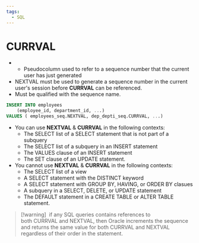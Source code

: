 ```yaml
---
tags:
  - SQL
---
```

# CURRVAL
- - Pseudocolumn used to refer to a sequence number that the current user has just generated
- NEXTVAL must be used to generate a sequence number in the current user's session before **CURRVAL** can be referenced.
- Must be qualified with the sequence name.

```SQL
INSERT INTO employees
	(employee_id, department_id, ...)
VALUES ( employees_seq.NEXTVAL, dep_depti_seq.CURRVAL, ...)
```

- You can use **NEXTVAL** & **CURRVAL** in the following contexts:
	- The SELECT list of a SELECT statement that is not part of a subquery
	- The SELECT list of a subquery in an INSERT statement
	- The VALUES clause of an INSERT statement
	- The SET clause of an UPDATE statement.
- You cannot use **NEXTVAL** & **CURRVAL** in the following contexts:
	- The SELECT list of a view
	- A SELECT statement with the DISTINCT keyword
	- A SELECT statement with GROUP BY, HAVING, or ORDER BY clasues
	- A subquery in a SELECT, DELETE, or UPDATE statement
	- The DEFAULT statement in a CREATE TABLE or ALTER TABLE statement.

>[!warning]  if any SQL queries contains references to both CURRVAL and NEXTVAL, then Oracle increments the sequence and returns the same value for both CURRVAL and NEXTVAL regardless of their order in the statement.

